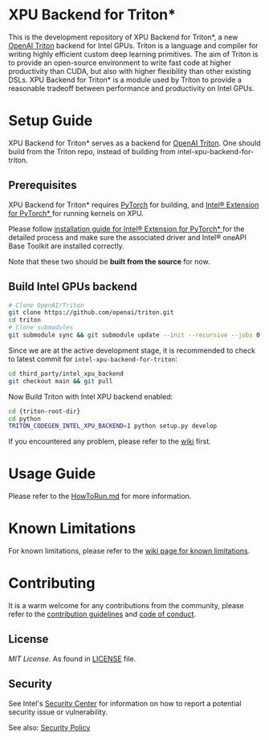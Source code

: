 # XPU Backend for Triton\*

This is the development repository of XPU Backend for Triton\*, a new [OpenAI Triton](https://github.com/openai/triton) backend for Intel GPUs. Triton is a language and compiler for writing highly efficient custom deep learning primitives. The aim of Triton is to provide an open-source environment to write fast code at higher productivity than CUDA, but also with higher flexibility than other existing DSLs. XPU Backend for Triton\* is a module used by Triton to provide a reasonable tradeoff between performance and productivity on Intel GPUs.

# Setup Guide

XPU Backend for Triton\* serves as a backend for [OpenAI Triton](https://github.com/openai/triton). One should build from the Triton repo, instead of building from intel-xpu-backend-for-triton.

## Prerequisites

XPU Backend for Triton\* requires [PyTorch](https://pytorch.org/get-started/locally/) for building, and [Intel® Extension for PyTorch* ](https://github.com/intel/intel-extension-for-pytorch/) for running kernels on XPU.

Please follow [installation guide for Intel® Extension for PyTorch* ](https://intel.github.io/intel-extension-for-pytorch/xpu/latest/tutorials/installation.html#installation-guide) for the detailed process and make sure the associated driver and Intel® oneAPI Base Toolkit are installed correctly.

Note that these two should be **built from the source** for now.

## Build Intel GPUs backend

```Bash
# Clone OpenAI/Triton
git clone https://github.com/openai/triton.git
cd triton
# Clone submodules
git submodule sync && git submodule update --init --recursive --jobs 0
```
Since we are at the active development stage, it is recommended to check to latest commit for `intel-xpu-backend-for-triton`:

```Bash
cd third_party/intel_xpu_backend
git checkout main && git pull
```

Now Build Triton with Intel XPU backend enabled:

```Bash
cd {triton-root-dir}
cd python
TRITON_CODEGEN_INTEL_XPU_BACKEND=1 python setup.py develop
```

If you encountered any problem, please refer to the [wiki](https://github.com/intel/intel-xpu-backend-for-triton/wiki) first.


# Usage Guide
Please refer to the [HowToRun.md](docs/HowToRun.md) for more information.

# Known Limitations
For known limitations, please refer to the [wiki page for known limitations](https://github.com/intel/intel-xpu-backend-for-triton/wiki/Known-Limitations).

# Contributing
It is a warm welcome for any contributions from the community, please refer to the [contribution guidelines](CONTRIBUTING.md) and [code of conduct](CODE_OF_CONDUCT.md).

## License

_MIT License_. As found in [LICENSE](https://github.com/intel/intel-xpu-backend-for-triton/blob/main/LICENSE) file.

## Security

See Intel's [Security Center](https://www.intel.com/content/www/us/en/security-center/default.html)
for information on how to report a potential security issue or vulnerability.

See also: [Security Policy](security.md)
